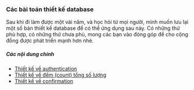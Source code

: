 ### Các bài toán thiết kế database

Sau khi đi làm được một vài năm, và học hỏi từ mọi người, mình muốn lưu lại một số bản thiết kế database để có thể ứng dụng sau này. Có những thứ phù hợp, có những thứ chưa phù, mong các bạn vào đóng góp để cho cộng đồng được phát triển mạnh hơn nhé.

##### Các nội dung chính

- [Thiết kế về authentication](./database/01_authentication.md)
- [Thiết kế về đếm (count) tổng số lượng](./database/02_count_relationship.md)
- [Thiết kế về confirmation](./database/03_confirmation.md)

